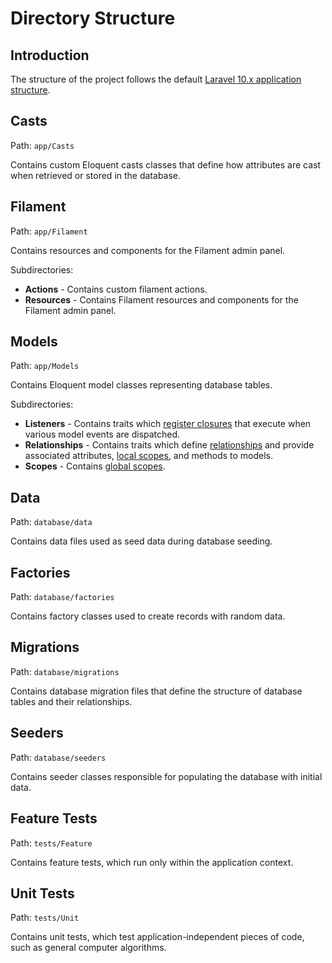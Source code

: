# Directory Structure

## Introduction

The structure of the project follows the default [Laravel 10.x application structure](https://laravel.com/docs/10.x/structure). 

## Casts

Path: `app/Casts`

Contains custom Eloquent casts classes that define how attributes are cast when retrieved or stored in the database.

## Filament

Path: `app/Filament`

Contains resources and components for the Filament admin panel.

Subdirectories: 

- **Actions** - Contains custom filament actions.
- **Resources** - Contains Filament resources and components for the Filament admin panel.

## Models

Path: `app/Models`

Contains Eloquent model classes representing database tables.

Subdirectories: 

- **Listeners** - Contains traits which [register closures](https://laravel.com/docs/10.x/eloquent#events-using-closures) that execute when various model events are dispatched. 
- **Relationships** - Contains traits which define [relationships](https://laravel.com/docs/10.x/eloquent-relationships) and provide associated attributes, [local scopes](https://laravel.com/docs/10.x/eloquent#local-scopes), and methods to models.
- **Scopes** - Contains [global scopes](https://laravel.com/docs/10.x/eloquent#global-scopes).

## Data

Path: `database/data`

Contains data files used as seed data during database seeding.

## Factories

Path: `database/factories`

Contains factory classes used to create records with random data.

## Migrations

Path: `database/migrations`

Contains database migration files that define the structure of database tables and their relationships.

## Seeders

Path: `database/seeders`

Contains seeder classes responsible for populating the database with initial data.

## Feature Tests

Path: `tests/Feature`

Contains feature tests, which run only within the application context.

## Unit Tests

Path: `tests/Unit`

Contains unit tests, which test application-independent pieces of code, such as general computer algorithms. 
